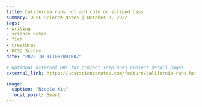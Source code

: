 ```yaml
---
title: California runs hot and cold on striped bass
summary: UCSC Science Notes | October 3, 2022
tags:
- writing
- science notes
- fish
- creatures
- UCSC SciCom
date: "2022-10-31T06:00:00Z"

# Optional external URL for project (replaces project detail page).
external_link: https://ucscsciencenotes.com/feature/california-runs-hot-and-cold-on-striped-bass/

image:
  caption: "Nicole Kit"
  focal_point: Smart
---
```

